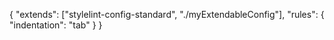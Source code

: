 {
  "extends": ["stylelint-config-standard", "./myExtendableConfig"],
  "rules": {
    "indentation": "tab"
  }
}